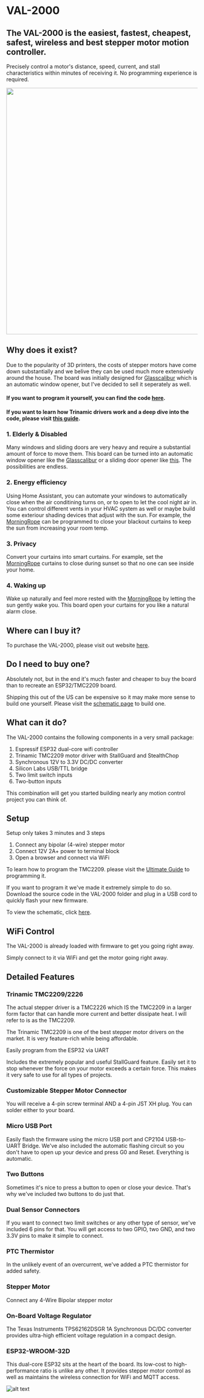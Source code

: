 # VAL-2000

## The VAL-2000 is the easiest, fastest, cheapest, safest, wireless and best stepper motor motion controller. 

Precisely control a motor's distance, speed, current, and stall characteristics within minutes of receiving it. No programming experience is required. 

<img src="https://github.com/Valar-Systems/VAL-2000/blob/main/Media/VAL-2000-Overview.jpg" width="650">

## Why does it exist?

Due to the popularity of 3D printers, the costs of stepper motors have come down substantially and we belive they can be used much more extensively around the house. The board was initially designed for [Glasscalibur](https://github.com/Valar-Systems/Glasscalibur) which is an automatic window opener, but I've decided to sell it seperately as well.

#### If you want to program it yourself, you can find the code [here](https://github.com/Valar-Systems/VAL-2000/tree/main/Firmware).

#### If you want to learn how Trinamic drivers work and a deep dive into the code, please visit [this guide](https://valarsystems.com/blogs/val-2000/ultimate-guide).

### 1. Elderly & Disabled

Many windows and sliding doors are very heavy and require a substantial amount of force to move them. This board can be turned into an automatic window opener like the [Glasscalibur](https://github.com/Valar-Systems/Glasscalibur) or a sliding door opener like [this](https://youtu.be/Wihzpsax5Kg). The possibilities are endless.

### 2. Energy efficiency

Using Home Assistant, you can automate your windows to automatically close when the air conditining turns on, or to open to let the cool night air in. You can control different vents in your HVAC system as well or maybe build some exteriour shading devices that adjust with the sun. For example, the [MorningRope](https://github.com/Valar-Systems/MorningRope) can be programmed to close your blackout curtains to keep the sun from increasing your room temp.

### 3. Privacy

Convert your curtains into smart curtains. For example, set the [MorningRope](https://github.com/Valar-Systems/MorningRope) curtains to close during sunset so that no one can see inside your home.

### 4. Waking up

Wake up naturally and feel more rested with the [MorningRope](https://github.com/Valar-Systems/MorningRope) by letting the sun gently wake you. This board open your curtains for you like a natural alarm close.

## Where can I buy it?

To purchase the VAL-2000, please visit out website [here](https://valarsystems.com/products/val-2000).

## Do I need to buy one?

Absolutely not, but in the end it's much faster and cheaper to buy the board than to recreate an ESP32/TMC2209 board.

Shipping this out of the US can be expensive so it may make more sense to build one yourself. Please visit the [schematic page](https://github.com/Valar-Systems/VAL-2000/blob/main/Schematic.pdf) to build one.


## What can it do?

The VAL-2000 contains the following components in a very small package:

1. Espressif ESP32 dual-core wifi controller
2. Trinamic TMC2209 motor driver with StallGuard and StealthChop
3. Synchronous 12V to 3.3V DC/DC converter
4. Silicon Labs USB/TTL bridge
5. Two limit switch inputs
6. Two-button inputs

This combination will get you started building nearly any motion control project you can think of.
 

## Setup
Setup only takes 3 minutes and 3 steps

1. Connect any bipolar (4-wire) stepper motor
2. Connect 12V 2A+ power to terminal block
3. Open a browser and connect via WiFi

To learn how to program the TMC2209. please visit the [Ultimate Guide](https://valarsystems.com/blogs/val-2000/ultimate-guide) to programming it.

If you want to program it we've made it extremely simple to do so. Download the source code in the VAL-2000 folder and plug in a USB cord to quickly flash your new firmware. 

To view the schematic, click [here](https://github.com/Valar-Systems/VAL-2000/blob/main/Schematic.pdf).

 
## WiFi Control
The VAL-2000 is already loaded with firmware to get you going right away. 

Simply connect to it via WiFi and get the motor going right away.


## Detailed Features

### Trinamic TMC2209/2226
The actual stepper driver is a TMC2226 which IS the TMC2209 in a larger form factor that can handle more current and better dissipate heat. I will refer to is as the TMC2209.

The Trinamic TMC2209 is one of the best stepper motor drivers on the market. It is very feature-rich while being affordable. 

Easily program from the ESP32 via UART

Includes the extremely popular and useful StallGuard feature. Easily set it to stop whenever the force on your motor exceeds a certain force. This makes it very safe to use for all types of projects. 

### Customizable Stepper Motor Connector
You will receive a 4-pin screw terminal AND a 4-pin JST XH plug. You can solder either to your board.

### Micro USB Port
Easily flash the firmware using the micro USB port and CP2104 USB-to-UART Bridge. We've also included the automatic flashing circuit so you don't have to open up your device and press G0 and Reset. Everything is automatic.

### Two Buttons
Sometimes it's nice to press a button to open or close your device. That's why we've included two buttons to do just that.

### Dual Sensor Connectors
If you want to connect two limit switches or any other type of sensor, we've included 6 pins for that. You will get access to two GPIO, two GND, and two 3.3V pins to make it simple to connect. 

### PTC Thermistor
In the unlikely event of an overcurrent, we've added a PTC thermistor for added safety.

### Stepper Motor
Connect any 4-Wire Bipolar stepper motor

### On-Board Voltage Regulator
The Texas Instruments TPS62162DSGR 1A Synchronous DC/DC converter provides ultra-high efficient voltage regulation in a compact design. 

### ESP32-WROOM-32D
This dual-core ESP32 sits at the heart of the board. Its low-cost to high-performance ratio is unlike any other. It provides stepper motor control as well as maintains the wireless connection for WiFi and MQTT access.

![alt text](/Media/VAL-2000-angle.jpg)


